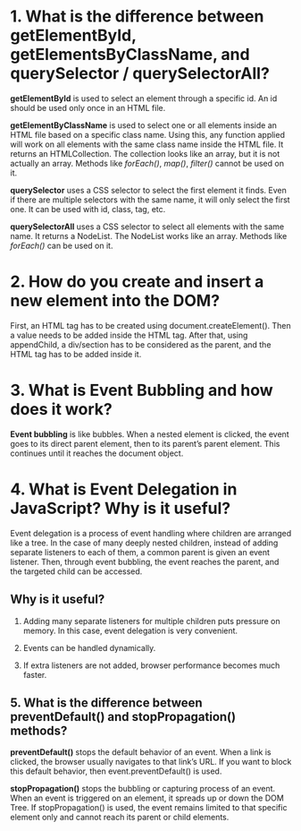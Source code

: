 
# 1. What is the difference between getElementById, getElementsByClassName, and querySelector / querySelectorAll?

 **getElementById** is used to select an element through a specific id. An id should be used only once in an   HTML file.

 **getElementByClassName** is used to select one or all elements inside an HTML file based on a specific class name. Using this, any function applied will work on all elements with the same class name inside the HTML file. It returns an HTMLCollection. The collection looks like an array, but it is not actually an array. Methods like *forEach()*, *map()*, *filter()* cannot be used on it.

 **querySelector** uses a CSS selector to select the first element it finds. Even if there are multiple selectors with the same name, it will only select the first one. It can be used with id, class, tag, etc.

 **querySelectorAll** uses a CSS selector to select all elements with the same name. It returns a NodeList. The NodeList works like an array. Methods like *forEach()* can be used on it.



# 2. How do you create and insert a new element into the DOM?

First, an HTML tag has to be created using document.createElement(). Then a value needs to be added inside the HTML tag. After that, using appendChild, a div/section has to be considered as the parent, and the HTML tag has to be added inside it.



# 3. What is Event Bubbling and how does it work?
**Event bubbling** is like bubbles. When a nested element is clicked, the event goes to its direct parent element, then to its parent’s parent element. This continues until it reaches the document object.


# 4. What is Event Delegation in JavaScript? Why is it useful?
Event delegation is a process of event handling where children are arranged like a tree. In the case of many deeply nested children, instead of adding separate listeners to each of them, a common parent is given an event listener. Then, through event bubbling, the event reaches the parent, and the targeted child can be accessed.

## Why is it useful?

1. Adding many separate listeners for multiple children puts pressure on memory. In this case, event delegation is very convenient.

2. Events can be handled dynamically.

3. If extra listeners are not added, browser performance becomes much faster.



## 5. What is the difference between preventDefault() and stopPropagation() methods?
**preventDefault()** stops the default behavior of an event. When a link is clicked, the browser usually navigates to that link’s URL. If you want to block this default behavior, then event.preventDefault() is used.

**stopPropagation()** stops the bubbling or capturing process of an event. When an event is triggered on an element, it spreads up or down the DOM Tree. If stopPropagation() is used, the event remains limited to that specific element only and cannot reach its parent or child elements.
